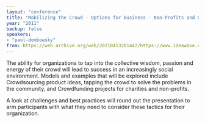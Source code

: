 ```yaml
---
layout: "conference"
title: "Mobilizing the Crowd - Options for Business - Non-Profits and Governments"
year: "2011"
backup: false
speakers:
- "paul-dombowsky"
from: https://web.archive.org/web/20210413201442/https://www.ideawave.ca/2011-conference/mobilizing-the-crowd-options-for-business-non-profits-and-governments
---
```


The ability for organizations to tap into the collective wisdom, passion and
energy of their crowd will lead to success in an increasingly social
environment. Models and examples that will be explored include Crowdsourcing
product ideas, tapping the crowd to solve the problems in the community, and
Crowdfunding projects for charities and non-profits.

A look at challenges and best practices will round out the presentation to arm
participants with what they need to consider these tactics for their
organization.
